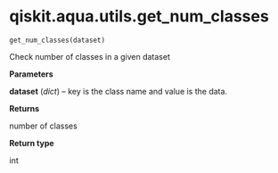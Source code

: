 # qiskit.aqua.utils.get\_num\_classes

<span id="undefined" />

`get_num_classes(dataset)`

Check number of classes in a given dataset

**Parameters**

**dataset** (*dict*) – key is the class name and value is the data.

**Returns**

number of classes

**Return type**

int
